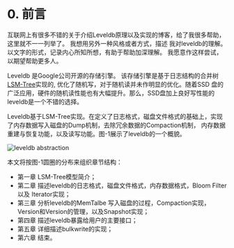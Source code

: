 # 0. 前言


互联网上有很多不错的关于介绍Leveldb原理以及实现的博客，给了我很多帮助，这里就不一一列举了。 我想用另外一种风格或者方式，描述
我对leveldb的理解。以文字的形式，记录内心所知所想，有助于帮助加深理解。 我愿意作这样尝试，以期望帮助更多人。

Leveldb 是Google公司开源的存储引擎。 该存储引擎是基于日志结构的合并树[LSM-Tree](www)实现的, 优化了随机写，对于随机读并未作明显的优化。随着SSD
盘的广泛应用，硬件的随机读性能也有大幅提升。那么，SSD盘加上良好写性能的leveldb是一个不错的选择。

Leveldb基于LSM-Tree实现。在定义了日志格式，磁盘文件格式的基础上，实现了内存数据写入磁盘的Dump机制，去除冗余数据的Compaction机制，
内存数据重建与恢复功能，以及读写功能。图-1展示了leveldb的一个概貌。

![leveldb abstraction](http://i.imgur.com/1sd1LDP.png)

本文将按图-1圆圈的分布来组织章节结构：
* 第一章 LSM-Tree模型简介；
* 第二章 描述leveldb的日志格式，磁盘文件格式，内存数据格式，Bloom Filter 以及 Iterator实现；
* 第三章 分析leveldb的MemTalbe 写入磁盘的过程，Compaction实现，Version和Version的管理，以及Snapshot实现；
* 第四章 描述leveldb暴露给用户的主要接口；
* 第五章 详细描述bulkwrite的实现；
* 第六章 结束。

